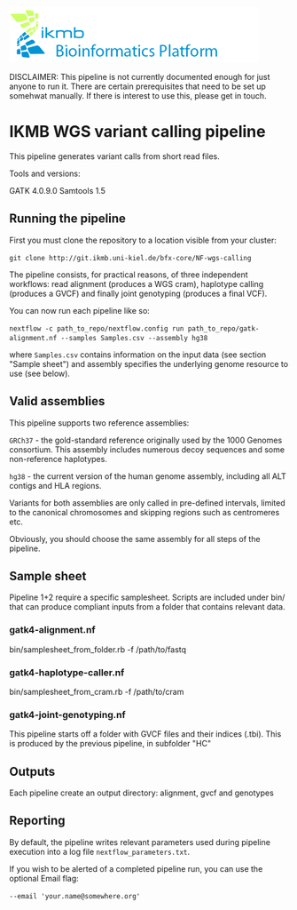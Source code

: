 ![](images/ikmb_bfx_logo.png)

DISCLAIMER: This pipeline is not currently documented enough for just anyone to run it. There are certain prerequisites that need to be set up somehwat manually. If there is interest to use this, please get in touch. 

# IKMB WGS variant calling  pipeline 

This pipeline generates variant calls from short read files. 

Tools and versions:

GATK 4.0.9.0
Samtools 1.5

## Running the pipeline

First you must clone the repository to a location visible from your cluster:

`git clone http://git.ikmb.uni-kiel.de/bfx-core/NF-wgs-calling`

The pipeline consists, for practical reasons, of three independent workflows: read alignment (produces a WGS cram), haplotype calling (produces a GVCF) and finally joint genotyping (produces a final VCF). 

You can now run each pipeline like so:

`nextflow -c path_to_repo/nextflow.config run path_to_repo/gatk-alignment.nf --samples Samples.csv --assembly hg38`

where `Samples.csv` contains information on the input data (see section "Sample sheet") and assembly specifies the underlying genome resource to use (see below).

## Valid assemblies

This pipeline supports two reference assemblies:

`GRCh37` - the gold-standard reference originally used by the 1000 Genomes consortium. This assembly includes numerous decoy sequences and some non-reference haplotypes. 

`hg38` - the current version of the human genome assembly, including all ALT contigs and HLA regions. 

Variants for both assemblies are only called in pre-defined intervals, limited to the canonical chromosomes and skipping regions such as centromeres etc. 

Obviously, you should choose the same assembly for all steps of the pipeline. 

## Sample sheet

Pipeline 1+2 require a specific samplesheet. Scripts are included under bin/ that can produce compliant inputs from a folder that contains relevant data.

### gatk4-alignment.nf
bin/samplesheet_from_folder.rb -f /path/to/fastq

### gatk4-haplotype-caller.nf
bin/samplesheet_from_cram.rb -f /path/to/cram

### gatk4-joint-genotyping.nf 
This pipeline starts off a folder with GVCF files and their indices (.tbi). This is produced by the previous pipeline, in subfolder "HC"

## Outputs

Each pipeline create an output directory: alignment, gvcf and genotypes

## Reporting

By default, the pipeline writes relevant parameters used during pipeline execution into a log file `nextflow_parameters.txt`. 

If you wish to be alerted of a completed pipeline run, you can use the optional Email flag:

`--email 'your.name@somewhere.org'`

